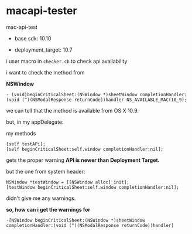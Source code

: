 # macapi-tester
mac-api-test

* base sdk: 10.10

* deployment_target: 10.7

i user macro in ```checker.ch``` to check api availability

i want to check the method from

__NSWindow__

    - (void)beginCriticalSheet:(NSWindow *)sheetWindow completionHandler:(void (^)(NSModalResponse returnCode))handler NS_AVAILABLE_MAC(10_9);

we can tell that the method is available from OS X 10.9.

but, in my appDelegate:

my methods

	[self testAPi];
    [self beginCriticalSheet:self.window completionHandler:nil];
    
gets the proper warning __API is newer than Deployment Target.__

but the one from system header:

	NSWindow *testWindow = [[NSWindow alloc] init];
	[testWindow beginCriticalSheet:self.window completionHandler:nil];

didn't give me any warnings.


__so, how can i get the warnings for__

    -[NSWindow beginCriticalSheet:(NSWindow *)sheetWindow completionHandler:(void (^)(NSModalResponse returnCode))handler]